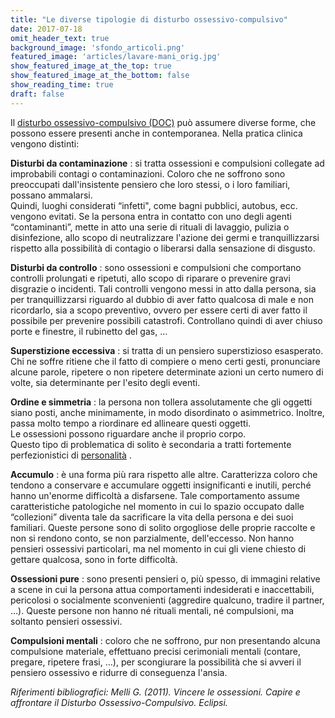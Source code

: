 ```yaml
---
title: "Le diverse tipologie di disturbo ossessivo-compulsivo"
date: 2017-07-18
omit_header_text: true
background_image: 'sfondo_articoli.png'
featured_image: 'articles/lavare-mani_orig.jpg'
show_featured_image_at_the_top: true
show_featured_image_at_the_bottom: false
show_reading_time: true
draft: false
---
```


Il [disturbo ossessivo-compulsivo (DOC)](/blog/cose-il-disturbo-ossessivo-compulsivo) può assumere diverse forme, che possono essere presenti anche in contemporanea. Nella pratica clinica vengono distinti:   
  
**Disturbi da contaminazione** : si tratta ossessioni e compulsioni collegate
ad improbabili contagi o contaminazioni. Coloro che ne soffrono sono
preoccupati dall'insistente pensiero che loro stessi, o i loro familiari,
possano ammalarsi.  
Quindi, luoghi considerati “infetti", come bagni pubblici, autobus, ecc.
vengono evitati. Se la persona entra in contatto con uno degli agenti
“contaminanti”, mette in atto una serie di rituali di lavaggio, pulizia o
disinfezione, allo scopo di neutralizzare l'azione dei germi e
tranquillizzarsi rispetto alla possibilità di contagio o liberarsi dalla
sensazione di disgusto.  
  
**Disturbi da controllo** : sono ossessioni e compulsioni che comportano
controlli prolungati e ripetuti, allo scopo di riparare o prevenire gravi
disgrazie o incidenti. Tali controlli vengono messi in atto dalla persona, sia
per tranquillizzarsi riguardo al dubbio di aver fatto qualcosa di male e non
ricordarlo, sia a scopo preventivo, ovvero per essere certi di aver fatto il
possibile per prevenire possibili catastrofi. Controllano quindi di aver
chiuso porte e finestre, il rubinetto del gas, …  
  
**Superstizione eccessiva** : si tratta di un pensiero superstizioso
esasperato. Chi ne soffre ritiene che il fatto di compiere o meno certi gesti,
pronunciare alcune parole, ripetere o non ripetere determinate azioni un certo
numero di volte, sia determinante per l'esito degli eventi.  
  
**Ordine e simmetria** : la persona non tollera assolutamente che gli oggetti
siano posti, anche minimamente, in modo disordinato o asimmetrico. Inoltre,
passa molto tempo a riordinare ed allineare questi oggetti.  
Le ossessioni possono riguardare anche il proprio corpo.  
Questo tipo di problematica di solito è secondaria a tratti fortemente perfezionistici di [personalità](/blog/il-disturbo-ossessivo-compulsivo-di-personalita) .   
  
**Accumulo** : è una forma più rara rispetto alle altre. Caratterizza coloro
che tendono a conservare e accumulare oggetti insignificanti e inutili, perché
hanno un'enorme difficoltà a disfarsene. Tale comportamento assume
caratteristiche patologiche nel momento in cui lo spazio occupato dalle
“collezioni” diventa tale da sacrificare la vita della persona e dei suoi
familiari. Queste persone sono di solito orgogliose delle proprie raccolte e
non si rendono conto, se non parzialmente, dell'eccesso. Non hanno pensieri
ossessivi particolari, ma nel momento in cui gli viene chiesto di gettare
qualcosa, sono in forte difficoltà.  
  
**Ossessioni pure** : sono presenti pensieri o, più spesso, di immagini
relative a scene in cui la persona attua comportamenti indesiderati e
inaccettabili, pericolosi o socialmente sconvenienti (aggredire qualcuno,
tradire il partner, …). Queste persone non hanno né rituali mentali, né
compulsioni, ma soltanto pensieri ossessivi.  
  
**Compulsioni mentali** : coloro che ne soffrono, pur non presentando alcuna
compulsione materiale, effettuano precisi cerimoniali mentali (contare,
pregare, ripetere frasi, …), per scongiurare la possibilità che si avveri il
pensiero ossessivo e ridurre di conseguenza l'ansia.  
  
_Riferimenti bibliografici: Melli G. (2011). Vincere le ossessioni. Capire e
affrontare il Disturbo Ossessivo-Compulsivo. Eclipsi._

